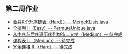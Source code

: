 ## 第二周作业

- [合并K个升序链表（Hard））-- MergeKLists.java](MergeKLists.java)
- [全排列 II（Easy）-- PermuteUnique.java ](PermuteUnique.java)
- [从中序与后序遍历序列构造二叉树（Medium）-- 待完成 ]()
- [课程表 II （Medium）-- 待完成 ]() 
- [冗余连接 II （Hard）-- 待完成 ]() 
   